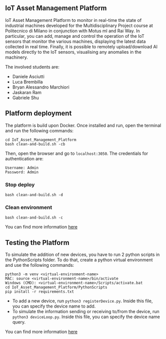 ## IoT Asset Management Platform

IoT Asset Management Platform to monitor in real-time the state of industrial machines developed for the Multidisciplinary Project course at Politecnico di Milano in conjunction with Motus ml and Rai Way. In particular, you can add, manage and control the operation of the IoT sensors that monitor the various machines, displaying the latest data collected in real time. Finally, it is possible to remotely upload/download AI models directly to the IoT sensors, visualising any anomalies in the machinery.

The involved students are:

* Daniele Asciutti
* Luca Brembilla 
* Bryan Alessandro Marchiori 
* Jaskaran Ram
* Gabriele Shu

## Platform deployment

The platform is build upon Docker. Once installed and run, open the terminal and run the following commands:

```
cd IoT_Asset_Management_Platform
bash clean-and-build.sh -cb

```
Then, open the browser and go to `localhost:3050`. The credentials for authentication are:

```
Username: Admin
Password: Admin
```

### Stop deploy
```
bash clean-and-build.sh -d
```

### Clean environment
```
bash clean-and-build.sh -c
```

You can find more information [here](/Documents)

## Testing the Platform
To simulate the addition of new devices, you have to run 2 python scripts in the PythonScripts folder. To do that, create a python virtual environment and use the following commands:

```
python3 -m venv <virtual-environment-name>
MAC: source <virtual-environment-name>/bin/activate
Windows (CMD): <virtual-environment-name>/Scripts/activate.bat
cd IoT_Asset_Management_Platform/PythonScripts
pip install -r requirements.txt
```

* To add a new device, run `python3 registerDevice.py`. Inside this file, you can specify the device name to add.
* To simulate the information sending or receiving to/from the device, run `python3 deviceLoop.py`. Inside this file, you can specify the device name query.

You can find more information [here]()




